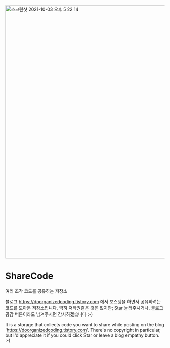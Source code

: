 <img width="797" alt="스크린샷 2021-10-03 오후 5 22 14" src="https://user-images.githubusercontent.com/91822619/135745821-78072e3f-6e95-4a65-9408-5bf582015ccf.png">

# ShareCode
여러 조각 코드를 공유하는 저장소

블로그 https://doorganizedcoding.tistory.com 에서 포스팅을 하면서 공유하려는 코드를 모아둔 저장소입니다.
딱히 저작권같은 것은 없지만; Star 눌러주시거나, 블로그 공감 버튼이라도 남겨주시면 감사하겠습니다 :-)

It is a storage that collects code you want to share while posting on the blog 'https://doorganizedcoding.tistory.com'.
There's no copyright in particular, but I'd appreciate it if you could click Star or leave a blog empathy button. :-)
